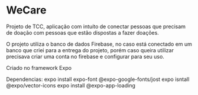 # WeCare
 Projeto de TCC, aplicação com intuíto de conectar pessoas que precisam de doação com pessoas que estão dispostas a fazer doações.

 O projeto utiliza o banco de dados Firebase, no caso está conectado em um banco que criei para a entrega do projeto, porém caso queira utilizar precisava criar uma conta no firebase e configurar para seu uso.

 Criado no framework Expo

Dependencias:
expo install expo-font @expo-google-fonts/jost
expo isntall @expo/vector-icons
expo install @expo-app-loading
